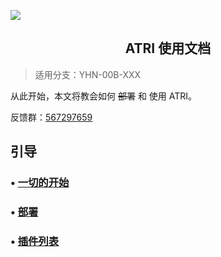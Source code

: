 ![](https://socialify.git.ci/Kyomotoi/ATRI/image?description=1&descriptionEditable=A%20project%20for%20ATRI%2C%20Usage%20go-CQHTTP%20%2B%20NoneBot2.&forks=1&issues=1&language=1&logo=https%3A%2F%2Fi.loli.net%2F2020%2F11%2F12%2FYcINCkyp8vK2inD.png&owner=1&pattern=Circuit%20Board&stargazers=1&theme=Light)
<h2>
  <center>ATRI 使用文档</center>
</h2>

> 适用分支：YHN-00B-XXX

从此开始，本文将教会如何 ~~部署~~ 和 使用 ATRI。

反馈群：[567297659](https://jq.qq.com/?_wv=1027&k=WoAAYXbJ)

## 引导

### • [一切的开始](start.md)

### • [部署](install.md)

### • [插件列表](modules/index.md)
